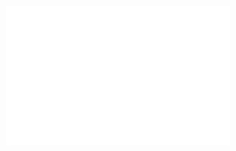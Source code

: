 <!-- Trungquandev -->
<a href="#" target="_blank">
  <img src="svg/tuantu2k2.svg" width="1200" alt="Click to see the source" />
</a>
